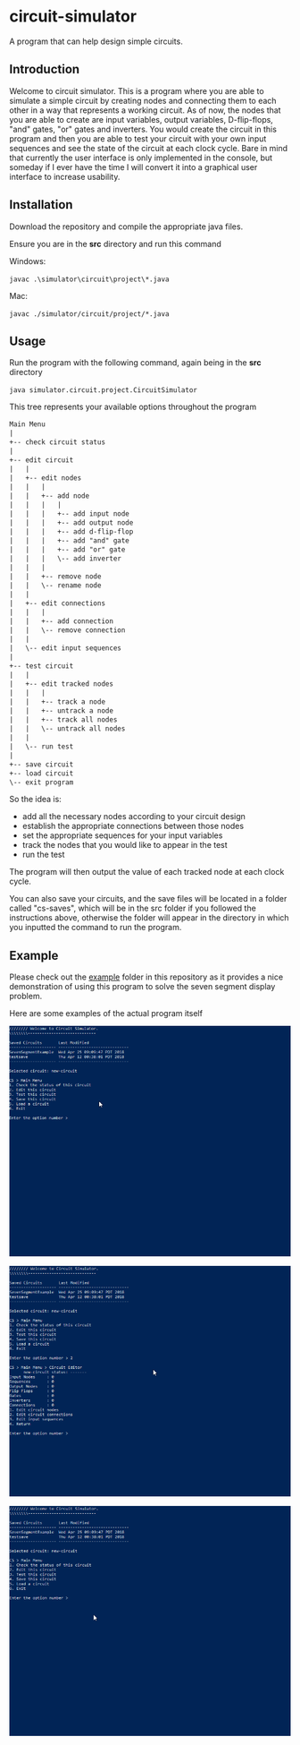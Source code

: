 # circuit-simulator

A program that can help design simple circuits.

## Introduction

Welcome to circuit simulator. This is a program where you are able to simulate a simple circuit by creating nodes and connecting them to each other in a way that represents a working circuit. As of now, the nodes that you are able to create are input variables, output variables, D-flip-flops, "and" gates, "or" gates and inverters. You would create the circuit in this program and then you are able to test your circuit with your own input sequences and see the state of the circuit at each clock cycle. Bare in mind that currently the user interface is only implemented in the console, but someday if I ever have the time I will convert it into a graphical user interface to increase usability.

## Installation

Download the repository and compile the appropriate java files.

Ensure you are in the <b>src</b> directory and run this command

Windows:

`javac .\simulator\circuit\project\*.java`

Mac:

`javac ./simulator/circuit/project/*.java`

## Usage

Run the program with the following command, again being in the <b>src</b> directory

`java simulator.circuit.project.CircuitSimulator`

This tree represents your available options throughout the program

```
Main Menu
|
+-- check circuit status
|
+-- edit circuit
|   |
|   +-- edit nodes
|   |   |
|   |   +-- add node
|   |   |   |
|   |   |   +-- add input node
|   |   |   +-- add output node
|   |   |   +-- add d-flip-flop
|   |   |   +-- add "and" gate
|   |   |   +-- add "or" gate
|   |   |   \-- add inverter
|   |   |
|   |   +-- remove node
|   |   \-- rename node
|   |
|   +-- edit connections
|   |   |
|   |   +-- add connection
|   |   \-- remove connection
|   |
|   \-- edit input sequences
|
+-- test circuit
|   |
|   +-- edit tracked nodes
|   |   |
|   |   +-- track a node
|   |   +-- untrack a node
|   |   +-- track all nodes
|   |   \-- untrack all nodes
|   |
|   \-- run test
|
+-- save circuit
+-- load circuit
\-- exit program
```

So the idea is:

+ add all the necessary nodes according to your circuit design
+ establish the appropriate connections between those nodes
+ set the appropriate sequences for your input variables
+ track the nodes that you would like to appear in the test
+ run the test

The program will then output the value of each tracked node at each clock cycle.

You can also save your circuits, and the save files will be located in a folder called "cs-saves", which will be in the src folder if you followed the instructions above, otherwise the folder will appear in the directory in which you inputted the command to run the program.

## Example

Please check out the [example](example/) folder in this repository as it provides a nice demonstration of using this program to solve the seven segment display problem.

Here are some examples of the actual program itself

![Alt text](example/captures/testing_circuit.gif)

![Alt text](example/captures/add_node.gif)

![Alt text](example/captures/connections.gif)

